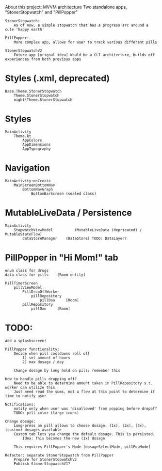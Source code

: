 About this project:
    MVVM architecture
    Two standalone apps, "StonerStopwatch" and "PillPopper"
    
    StonerStopwatch:
        As of now, a simple stopwatch that has a progress arc around a cute 'happy earth'

    PillPopper:
        More complex app, allows for user to track verious different pills

    StonerStopwatchV2
        Future app [orignal idea] Would be a CLI architecture, builds off experiences from both previous apps
        

# Styles (.xml, deprecated)

	Base.Theme.StonerStopwatch
		Theme.StonerStopwatch
		night\Theme.StonerStopwatch

# Styles
	MainActivity
		Theme.kt
			AppColors
			AppDimensions
			AppTypography

# Navigation
	MainActivity:onCreate
		MainScreenBottomNav
			BottomNavGraph
				BottomBarScreen (sealed class)

# MutableLiveData / Persistence
	MainActivity
		StopwatchViewModel 			(MutableLiveData (depricated) / MutableStateFlow)
			dataStoreManager 	(DataStore) TODO: DataLayer?

# PillPopper in "Hi Mom!" tab
    enum class for drugs
    data class for pills    [Room entity]

    PillTimerScreen
        pillViewModel
            PillDropOffWorker
                pillRepository  
                    pillDao     [Room]
            pillRepository  
                pillDao     [Room]


# TODO:
    Add a splashscreen!
    
    PillPopper functionality:
        Decide when pill cooldowns roll off 
            1) set amount of hours
            2) max dosage / day
        
        Change dosage by long hold on pill; remember this

    How to handle pills dropping off?
        Need to be able to determine amount taken in PillRepository s.t. worker can utilize this
        Just need read the sums, not a flow at this point to determine if time to notify user

    Notifications:
        notify only when user was 'disallowed' from popping before dropoff
        TODO: pill color (large icons)

    Change dosage:
        Long-press on pill allows to choose dosage. (1x), (2x), (3x), (custom) dosages available
        Custom tab lets you change the default dosage. This is persisted.
            Idea: This becomes the new (1x) dosage
    
        This requires PillPopper's Mode [dosageSelectMode, pillPopMode]

    Refactor: separate StonerStopwatch from PillPopper
        Prepare for StonerStopwatchV2
        Publish StonerStopwatchV1?
    
